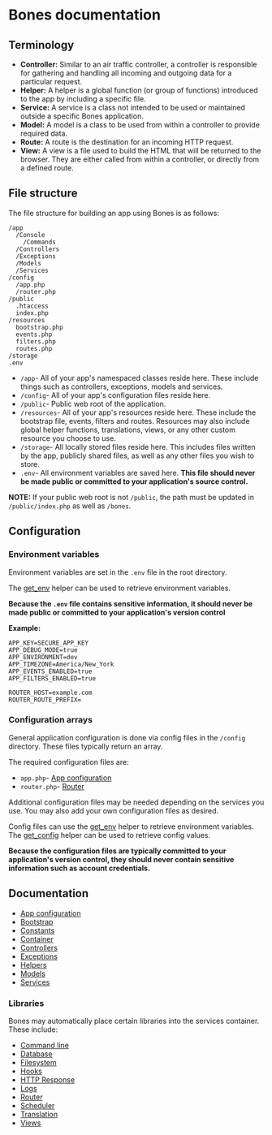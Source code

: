 # Bones documentation

## Terminology

- **Controller:** Similar to an air traffic controller, a controller is responsible for gathering and handling all 
incoming and outgoing data for a particular request.
- **Helper:** A helper is a global function (or group of functions) introduced to the app by including a specific file.
- **Service:** A service is a class not intended to be used or maintained outside a specific Bones application.
- **Model:** A model is a class to be used from within a controller to provide required data.
- **Route:** A route is the destination for an incoming HTTP request.
- **View:** A view is a file used to build the HTML that will be returned to the browser. 
They are either called from within a controller, or directly from a defined route.

## File structure

The file structure for building an app using Bones is as follows:

```
/app
  /Console
    /Commands
  /Controllers
  /Exceptions
  /Models
  /Services
/config
  /app.php
  /router.php
/public
  .htaccess
  index.php
/resources
  bootstrap.php
  events.php
  filters.php
  routes.php
/storage
.env
```

- `/app`- All of your app's namespaced classes reside here. 
These include things such as controllers, exceptions, models and services.
- `/config`- All of your app's configuration files reside here.
- `/public`- Public web root of the application. 
- `/resources`- All of your app's resources reside here. These include the bootstrap file, events, filters and routes. 
Resources may also include global helper functions, translations, views, or any other custom resource you choose to use.
- `/storage`- All locally stored files reside here. This includes files written by the app, publicly shared files, 
as well as any other files you wish to store. 
- `.env`- All environment variables are saved here. 
**This file should never be made public or committed to your application's source control.**

**NOTE:** If your public web root is not `/public`, the path must be updated in `/public/index.php` as well as `/bones`.

## Configuration

### Environment variables

Environment variables are set in the `.env` file in the root directory. 

The [get_env](helpers.md#get_env) helper can be used to retrieve environment variables.

**Because the `.env` file contains sensitive information, 
it should never be made public or committed to your application's version control**

**Example:**

```
APP_KEY=SECURE_APP_KEY
APP_DEBUG_MODE=true
APP_ENVIRONMENT=dev
APP_TIMEZONE=America/New_York
APP_EVENTS_ENABLED=true
APP_FILTERS_ENABLED=true

ROUTER_HOST=example.com
ROUTER_ROUTE_PREFIX=
```

### Configuration arrays

General application configuration is done via config files in the `/config` directory.
These files typically return an array.

The required configuration files are:
 
- `app.php`- [App configuration](app.md)
- `router.php`- [Router](libraries/router.md)

Additional configuration files may be needed depending on the services you use.
You may also add your own configuration files as desired.

Config files can use the [get_env](helpers.md#get_env) helper to retrieve environment variables.
The [get_config](helpers.md#get_config) helper can be used to retrieve config values.

**Because the configuration files are typically committed to your application's version control, they should never contain sensitive information such as account credentials.**

## Documentation

- [App configuration](app.md)
- [Bootstrap](bootstrap.md)
- [Constants](constants.md)
- [Container](container.md)
- [Controllers](controllers.md)
- [Exceptions](exceptions.md)
- [Helpers](helpers.md)
- [Models](models.md)
- [Services](services.md)

### Libraries

Bones may automatically place certain libraries into the services container.
These include:

- [Command line](libraries/cli.md)
- [Database](libraries/database.md)
- [Filesystem](libraries/filesystem.md)
- [Hooks](libraries/hooks.md)
- [HTTP Response](libraries/http-response.md)
- [Logs](libraries/logs.md)
- [Router](libraries/router.md)
- [Scheduler](libraries/scheduler.md)
- [Translation](libraries/translation.md)
- [Views](libraries/views.md)